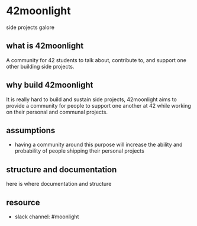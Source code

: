 # 42moonlight
side projects galore 

## what is 42moonlight
A community for 42 students to talk about, contribute to, and support one other building side projects.

## why build 42moonlight
It is really hard to build and sustain side projects, 42moonlight aims to provide a community for people to support one another at 42 while working on their personal and communal projects.

## assumptions 
* having a community around this purpose will increase the ability and probability of people shipping their personal projects

## structure and documentation
here is where documentation and structure

## resource 
 * slack channel: #moonlight
